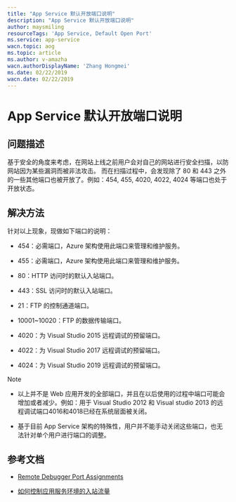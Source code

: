 ```yaml
---
title: "App Service 默认开放端口说明"
description: "App Service 默认开放端口说明"
author: maysmiling
resourceTags: 'App Service, Default Open Port'
ms.service: app-service
wacn.topic: aog
ms.topic: article
ms.author: v-amazha
wacn.authorDisplayName: 'Zhang Hongmei'
ms.date: 02/22/2019
wacn.date: 02/22/2019
---
```


# App Service 默认开放端口说明

## 问题描述

基于安全的角度来考虑，在网站上线之前用户会对自己的网站进行安全扫描，以防网站因为某些漏洞而被非法攻击。
而在扫描过程中，会发现除了 80 和 443 之外的一些其他端口也被开放了。例如：454, 455, 4020, 4022, 4024 等端口也处于开放状态。

## 解决方法

针对以上现象，现做如下端口的说明：

* 454：必需端口，Azure 架构使用此端口来管理和维护服务。

* 455：必需端口，Azure 架构使用此端口来管理和维护服务。

* 80：HTTP 访问时的默认入站端口。

* 443：SSL 访问时的默认入站端口。

* 21：FTP 的控制通道端口。

* 10001~10020：FTP 的数据传输端口。

* 4020：为 Visual Studio 2015 远程调试的预留端口。

* 4022：为 Visual Studio 2017 远程调试的预留端口。

* 4024：为 Visual Studio 2019 远程调试的预留端口。

> [!NOTE]
>
> * 以上并不是 Web 应用开发的全部端口，并且在以后使用的过程中端口可能会增加或者减少。例如：用于 Visual Studio 2012 和 Visual studio 2013 的远程调试端口4016和4018已经在系统层面被关闭。
>
> * 基于目前 App Service 架构的特殊性，用户并不能手动关闭这些端口，也无法针对单个用户进行端口的调整。

## 参考文档

* [Remote Debugger Port Assignments](https://github.com/MicrosoftDocs/visualstudio-docs/blob/master/docs/debugger/remote-debugger-port-assignments.md)

* [如何控制应用服务环境的入站流量](https://docs.microsoft.com/azure/app-service/environment/app-service-app-service-environment-control-inbound-traffic)
